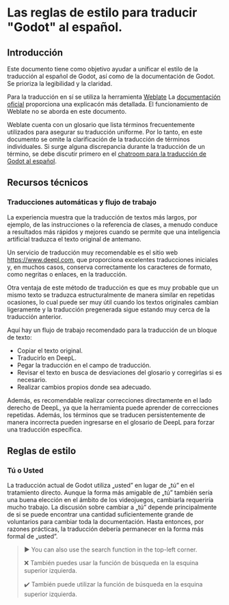 # Las reglas de estilo para traducir "Godot" al español.

## Introducción

Este documento tiene como objetivo ayudar a unificar el estilo de la traducción
al español de Godot, así como de la documentación de Godot. Se prioriza la 
legibilidad y la claridad.

Para la traducción en sí se utiliza la herramienta [Weblate](https://hosted.weblate.org/projects/godot-engine/)
La [documentación oficial](https://docs.godotengine.org/de/4.x/contributing/documentation/editor_and_docs_localization.html) proporciona una explicacón más detallada. El funcionamiento de Weblate no se aborda en este documento.

Weblate cuenta con un glosario que lista términos frecuentemente utilizados para
asegurar su traducción uniforme. Por lo tanto, en este documento se omite la 
clarificación de la traducción de términos individuales. Si surge alguna 
discrepancia durante la traducción de un término, se debe discutir primero en 
el [chatroom para la traducción de Godot al español](https://chat.godotengine.org/channel/translation-es).

## Recursos técnicos

### Traducciones automáticas y flujo de trabajo

La experiencia muestra que la traducción de textos más largos, por ejemplo, de 
las instrucciones o la referencia de clases, a menudo conduce a resultados más 
rápidos y mejores cuando se permite que una inteligencia artificial traduzca el
texto original de antemano.

Un servicio de traducción muy recomendable es el sitio web 
https://www.deepl.com, que proporciona excelentes traducciones iniciales y, en 
muchos casos, conserva correctamente los caracteres de formato, como negritas o 
enlaces, en la traducción.

Otra ventaja de este método de traducción es que es muy probable que un mismo 
texto se traduzca estructuralmente de manera similar en repetidas ocasiones, lo 
cual puede ser muy útil cuando los textos originales cambian ligeramente y la 
traducción pregenerada sigue estando muy cerca de la traducción anterior.

Aquí hay un flujo de trabajo recomendado para la traducción de un bloque de 
texto:

* Copiar el texto original.
* Traducirlo en DeepL.
* Pegar la traducción en el campo de traducción.
* Revisar el texto en busca de desviaciones del glosario y corregirlas si es necesario.
* Realizar cambios propios donde sea adecuado.

Además, es recomendable realizar correcciones directamente en el lado derecho de
DeepL, ya que la herramienta puede aprender de correcciones repetidas. Además, 
los términos que se traducen persistentemente de manera incorrecta pueden 
ingresarse en el glosario de DeepL para forzar una traducción específica.

## Reglas de estilo

### Tú o Usted

La traducción actual de Godot utiliza &bdquo;usted&rdquo; en lugar de 
&bdquo;tú&rdquo; en el tratamiento directo. Aunque la forma más amigable de 
&bdquo;tú&rdquo; también sería una buena elección en el ámbito de los 
videojuegos, cambiarla requeriría mucho trabajo. La discusión sobre cambiar a 
&bdquo;tú&rdquo; depende principalmente de si se puede encontrar 
una cantidad suficientemente grande de voluntarios para cambiar toda la 
documentación. Hasta entonces, por razones prácticas, la traducción debería 
permanecer en la forma más formal de &bdquo;usted&rdquo;.

> :arrow_forward: You can also use the search function in the top-left corner.
>
> :x: También puedes usar la función de búsqueda en la esquina superior izquierda.
>
> :heavy_check_mark: También puede utilizar la función de búsqueda en la esquina superior izquierda.



